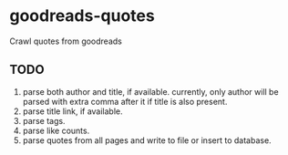 # goodreads-quotes
Crawl quotes from goodreads


## TODO
1. parse both author and title, if available. currently, only author will be parsed with extra comma after it if title is also present.
1. parse title link, if available.
1. parse tags.
1. parse like counts.
1. parse quotes from all pages and write to file or insert to database.